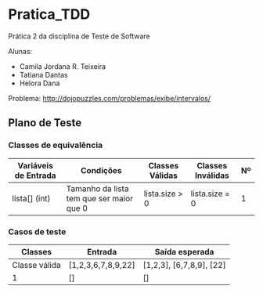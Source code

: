 # Pratica_TDD

Prática 2 da disciplina de Teste de Software 

Alunas:
- Camila Jordana R. Teixeira
- Tatiana Dantas
- Helora Dana

Problema: http://dojopuzzles.com/problemas/exibe/intervalos/

## Plano de Teste

### Classes de equivalência
| Variáveis de Entrada | Condições | Classes Válidas | Classes Inválidas | Nº
| --- | --- | --- | --- | --- |
| lista[] (int) | Tamanho da lista tem que ser maior que 0 | lista.size > 0 | lista.size = 0 | 1 |


### Casos de teste
| Classes | Entrada | Saída esperada | 
| --- | --- | --- | 
| Classe válida | [1,2,3,6,7,8,9,22] | [1,2,3], [6,7,8,9], [22] |
| 1 | [] | [] |

